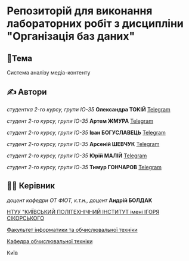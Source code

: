 # Репозиторій для виконання лабораторних робіт з дисципліни "Організація баз даних"

##  📌Тема

Система аналізу медіа-контенту

## ✍️ Автори

*студентка 2-го курсу, групи ІО-35* **Олександра ТОКІЙ** [Telegram](https://t.me/aleksraaq)

*студент 2-го курсу, групи ІО-35* **Артем ЖМУРА** [Telegram](https://t.me/zhmurartm)

*студент 2-го курсу, групи ІО-35* **Іван БОГУСЛАВЕЦЬ** [Telegram](https://t.me/Delberqqq)

*студент 2-го курсу, групи ІО-35* **Арсеній ШЕВЧУК** [Telegram](https://t.me/asayxru)

*студент 2-го курсу, групи ІО-35* **Юрій МАЛІЙ** [Telegram](https://t.me/wolfzex)

*студент 2-го курсу, групи ІО-35* **Тимур ГОНЧАРОВ** [Telegram](https://t.me/twink_16)

## 👨‍💼 Керівник

*доцент кафедри ОТ ФІОТ, к.т.н., доцент* **Андрій БОЛДАК** 

[НТУУ "КИЇВСЬКИЙ ПОЛІТЕХНІЧНИЙ ІНСТИТУТ імені ІГОРЯ СІКОРСЬКОГО](https://kpi.ua/)

[Факультет інформатики та обчислювальної техніки](https://fiot.kpi.ua/)

[Кафедра обчислювальної техніки](https://comsys.kpi.ua/)

Київ
